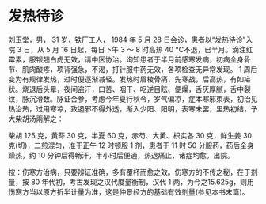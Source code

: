# 发热待诊

刘玉堂，男， 31 岁，铁厂工人， 1984 年 5 月 28 日会诊，患者以“发热待诊”入院 3 日，从 5 月 16 日起，每日下午 3 ～ 8 时高热 40 °C不退，已半月。滴注红霉素，服银翘白虎无效，请中医协治。询知患者于半月前感寒发病，初病全身骨节、肌肉酸疼，项背强急，不渴，打针服中药无效，各项检查无异常发现。 1 周后变为有规律发热，过时便逐渐减轻。发热时眉棱骨痛，先寒战，后高热，有如疟状。烧退后头晕，夜间盗汗，口苦、咽干、呕逆目眩、便燥，舌灰厚腻，舌中裂纹，脉沉滑数。脉证合参，考虑今年夏行秋令，岁气偏凉，症本寒邪束表，初治见热治热，过用寒凉，致遏邪不得外透，渐入少阳、阳明，表寒未罢，里热初结，予大柴胡汤兩解之：

柴胡 125 克，黄芩 30 克，半夏 60 克，赤芍、大黄、枳实各 30 克，鲜生姜 30 克(切)，二煎混匀，准于正午 12 时顿服 1 剂，患者于 11 时 50 分服药，药后全身躁热，约 10 分钟后得畅汗，半小时后便通，热退痛止，诸症均愈，出院。

按：伤寒方治病，只要辨证准确，多有覆杯而愈之效。伤寒方的不传之秘，在于剂量，按 80 年代初，考古发现之汉代度量衡制，汉代 1 两，为今之15.625g，则用伤寒方当以原方折半计量为准，这是仲景经方的基础有效剂量(参见本书末篇)。